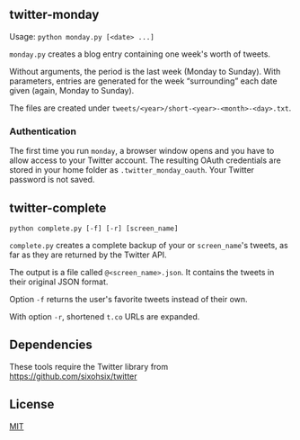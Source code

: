 ## twitter-monday

Usage: `python monday.py [<date> ...]`

`monday.py` creates a blog entry containing one week's worth of tweets.

Without arguments, the period is the last week (Monday to Sunday). With
parameters, entries are generated for the week “surrounding” each date given
(again, Monday to Sunday).

The files are created under `tweets/<year>/short-<year>-<month>-<day>.txt`.

### Authentication

The first time you run `monday`, a browser window opens and you have to allow
access to your Twitter account. The resulting OAuth credentials are stored in
your home folder as `.twitter_monday_oauth`. Your Twitter password is not
saved.

## twitter-complete

`python complete.py [-f] [-r] [screen_name]`

`complete.py` creates a complete backup of your or `screen_name`'s tweets, as far as they are
returned by the Twitter API.

The output is a file called `@<screen_name>.json`. It contains the tweets in their
original JSON format.

Option `-f` returns the user's favorite tweets instead of their own.

With option `-r`, shortened `t.co` URLs are expanded.

## Dependencies

These tools require the Twitter library from https://github.com/sixohsix/twitter

## License

[MIT](LICENSE)

<!-- vim: set tw=78: -->
